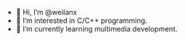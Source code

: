 - 👋 Hi, I’m @weilanx
- 👀 I’m interested in C/C++ programming.
- 🌱 I’m currently learning multimedia development.

<!---
weilanx/weilanx is a ✨ special ✨ repository because its `README.md` (this file) appears on your GitHub profile.
You can click the Preview link to take a look at your changes.
--->
